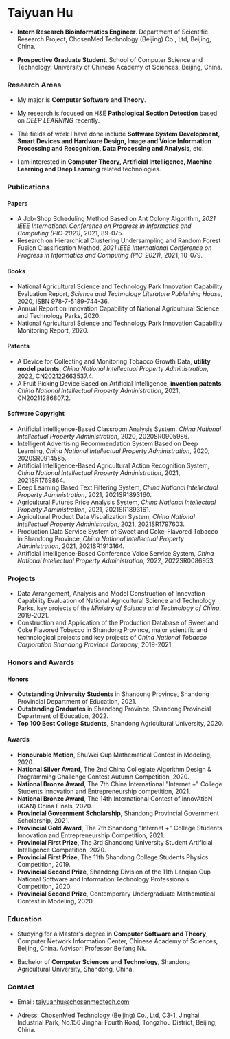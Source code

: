 # Taiyuan Hu

- **Intern Research Bioinformatics Engineer**. Department of Scientific Research Project, ChosenMed Technology (Beijing) Co., Ltd, Beijing, China.

- **Prospective Graduate Student**. School of Computer Science and Technology, University of Chinese Academy of Sciences, Beijing, China.


### Research Areas

- My major is **Computer Software and Theory**.

- My research is focused on H&E **Pathological Section Detection** based on *DEEP LEARNING* recently.

- The fields of work I have done include **Software System Development, Smart Devices and Hardware Design, Image and Voice Information Processing and Recognition, Data Processing and Analysis**, etc.

- I am interested in **Computer Theory, Artificial Intelligence, Machine Learning and Deep Learning** related technologies.

### Publications

#### Papers
- A Job-Shop Scheduling Method Based on Ant Colony Algorithm, *2021 IEEE International Conference on Progress in Informatics and Computing (PIC-2021)*, 2021, 89-075.
- Research on Hierarchical Clustering Undersampling and Random Forest Fusion Classification Method, *2021 IEEE International Conference on Progress in Informatics and Computing (PIC-2021)*, 2021, 10-079.


#### Books
- National Agricultural Science and Technology Park Innovation Capability Evaluation Report, *Science and Technology Literature Publishing House*, 2020, ISBN 978-7-5189-744-36.
- Annual Report on Innovation Capability of National Agricultural Science and Technology Parks, 2020.
- National Agricultural Science and Technology Park Innovation Capability Monitoring Report, 2020.


#### Patents
- A Device for Collecting and Monitoring Tobacco Growth Data, **utility model patents**, *China National lntellectual Property Administration*, 2022, CN202122663537.4.
- A Fruit Picking Device Based on Artificial Intelligence, **invention patents**, *China National lntellectual Property Administration*, 2021, CN20211286807.2.

#### Software Copyright
- Artificial intelligence-Based Classroom Analysis System, *China National lntellectual Property Administration*, 2020, 2020SR0905986.
- Intelligent Advertising Recommendation System Based on Deep Learning, *China National lntellectual Property Administration*, 2020, 2020SR0914585.
- Artificial Intelligence-Based Agricultural Action Recognition System, *China National lntellectual Property Administration*, 2021, 2021SR1769864.
- Deep Learning Based Text Filtering System, *China National lntellectual Property Administration*, 2021, 2021SR1893160.
- Agricultural Futures Price Analysis System, *China National lntellectual Property Administration*, 2021, 2021SR1893161.
- Agricultural Product Data Visualization System, *China National lntellectual Property Administration*, 2021, 2021SR1797603.
- Production Data Service System of Sweet and Coke-Flavored Tobacco in Shandong Province, *China National lntellectual Property Administration*, 2021, 2021SR1913164.
- Artificial Intelligence-Based Conference Voice Service System, *China National lntellectual Property Administration*, 2022, 2022SR0086953.


### Projects
- Data Arrangement, Analysis and Model Construction of Innovation Capability Evaluation of National Agricultural Science and Technology Parks, key projects of the *Ministry of Science and Technology of China*, 2019-2021.
- Construction and Application of the Production Database of Sweet and Coke Flavored Tobacco in Shandong Province, major scientific and technological projects and key projects of *China National Tobacco Corporation Shandong Province Company*, 2019-2021.


### Honors and Awards
#### Honors
- **Outstanding University Students** in Shandong Province, Shandong Provincial Department of Education, 2021.
- **Outstanding Graduates** in Shandong Province, Shandong Provincial Department of Education, 2022.
- **Top 100 Best College Students**, Shandong Agricultural University, 2020.

#### Awards
- **Honourable Metion**, ShuWei Cup Mathematical Contest in Modeling, 2020.
- **National Silver Award**, The 2nd China Collegiate Algorithm Design & Programming Challenge Contest Autumn Competition, 2020.
- **National Bronze Award**, The 7th China International "Internet +" College Students Innovation and Entrepreneurship competition, 2021.
- **National Bronze Award**, The 14th International Contest of innovAtioN (iCAN) China Finals, 2020.
- **Provincial Government Scholarship**, Shandong Provincial Government Scholarship, 2021.
- **Provincial Gold Award**, The 7th Shandong "Internet +" College Students Innovation and Entrepreneurship Competition, 2021.
- **Provincial First Prize**, The 3rd Shandong University Student Artificial Intelligence Competition, 2020.
- **Provincial First Prize**, The 11th Shandong College Students Physics Competition, 2019.
- **Provincial Second Prize**, Shandong Division of the 11th Lanqiao Cup National Software and Information Technology Professionals Competition, 2020.
- **Provincial Second Prize**, Contemporary Undergraduate Mathematical Contest in Modeling, 2020.


### Education

- Studying for a Master's degree in **Computer Software and Theory**, Computer Network Information Center, Chinese Academy of Sciences, Beijing, China. Advisor: Professor Beifang Niu

- Bachelor of **Computer Sciences and Technology**, Shandong Agricultural University, Shandong, China.



### Contact

- Email: taiyuanhu@chosenmedtech.com

- Adress: ChosenMed Technology (Beijing) Co., Ltd, C3-1, Jinghai Industrial Park, No.156 Jinghai Fourth Road, Tongzhou District, Beijing, China.
